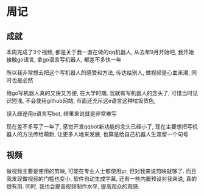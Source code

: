 # 周记

## 成就

本周完成了3个视频, 都是关于我一直在做的qq机器人, 从去年9月开始吧, 我开始接触go语言, 拿go语言写机器人, 都差不多快一年

所以我非常想去把这个写机器人的感受和方法, 传达给别人, 做视频是心血来潮, 同时也是必然

用go写机器人真的又快又方便, 在大学时期, 我就有写机器人的念头了, 可惜当时见识短浅, 不会使用github网站, 市面还充斥这e语言这种垃圾货色,

误入歧途用e语言写bot, 结果来说就是非常难写

现在差不多写了一年了, 感觉开发qqbot新功能的念头已经小了, 现在主要想把写机器人的方法传给萌新, 让更多人地来发展, 也算是给自己机器人生涯留一个句号


## 视频

做视频主要是使用的剪映, 可能在专业人士都使用pr, 但对我来说剪映就够了. 而且我发现做视频的门槛也变小, 软件自动生成字幕, 还有一些内置预设对我来说, 真的很有用. 同时, 我也会提高视频制作水平, 提高观众的观感.